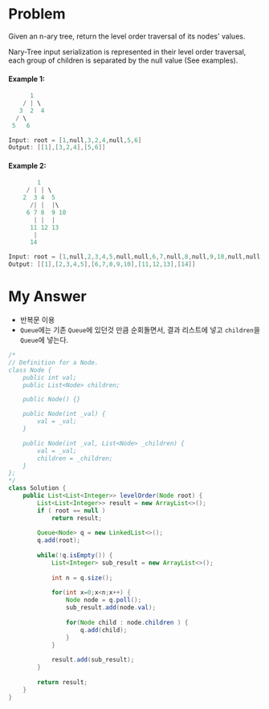 # Problem

Given an n-ary tree, return the level order traversal of its nodes' values.

Nary-Tree input serialization is represented in their level order traversal, each group of children is separated by the null value (See examples).

#### Example 1:

```swift
      1
    / | \
   3  2  4
  / \
 5   6

Input: root = [1,null,3,2,4,null,5,6]
Output: [[1],[3,2,4],[5,6]]
```

#### Example 2:

```swift
        1
     / | | \
    2  3 4  5
      /| |  |\
     6 7 8  9 10
       | |  | 
      11 12 13
       |
      14

Input: root = [1,null,2,3,4,5,null,null,6,7,null,8,null,9,10,null,null,11,null,12,null,13,null,null,14]
Output: [[1],[2,3,4,5],[6,7,8,9,10],[11,12,13],[14]]
```

# My Answer

* 반복문 이용
* `Queue`에는 기존 `Queue`에 있던것 만큼 순회돌면서, 결과 리스트에 넣고 `children`을 `Queue`에 넣는다. 
  
```java
/*
// Definition for a Node.
class Node {
    public int val;
    public List<Node> children;

    public Node() {}

    public Node(int _val) {
        val = _val;
    }

    public Node(int _val, List<Node> _children) {
        val = _val;
        children = _children;
    }
};
*/
class Solution {
    public List<List<Integer>> levelOrder(Node root) {
        List<List<Integer>> result = new ArrayList<>();
        if ( root == null )
            return result;
        
        Queue<Node> q = new LinkedList<>();
        q.add(root);
        
        while(!q.isEmpty()) {
            List<Integer> sub_result = new ArrayList<>();
            
            int n = q.size();
            
            for(int x=0;x<n;x++) {
                Node node = q.poll();    
                sub_result.add(node.val);
                
                for(Node child : node.children ) {
                    q.add(child);
                }
            }
            
            result.add(sub_result);
        }
        
        return result;
    }
}
```